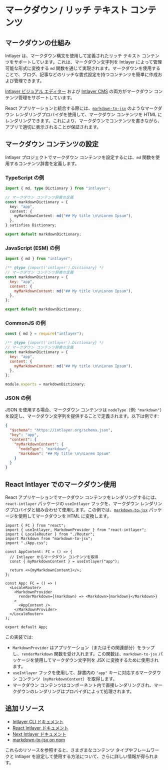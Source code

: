 # マークダウン / リッチ テキスト コンテンツ

## マークダウンの仕組み

Intlayer は、マークダウン構文を使用して定義されたリッチ テキスト コンテンツをサポートしています。これは、マークダウン文字列を Intlayer によって管理可能な形式に変換する `md` 関数を通じて実現されます。マークダウンを使用することで、ブログ、記事などのリッチな書式設定を持つコンテンツを簡単に作成および管理できます。

[Intlayer ビジュアル エディター](https://github.com/aymericzip/intlayer/blob/main/docs/ja/intlayer_visual_editor.md) および [Intlayer CMS](https://github.com/aymericzip/intlayer/blob/main/docs/ja/intlayer_CMS.md) の両方がマークダウン コンテンツ管理をサポートしています。

React アプリケーションと統合する際には、[`markdown-to-jsx`](https://www.npmjs.com/package/markdown-to-jsx) のようなマークダウン レンダリングプロバイダを使用して、マークダウン コンテンツを HTML にレンダリングできます。これにより、マークダウンでコンテンツを書きながら、アプリで適切に表示されることが保証されます。

## マークダウン コンテンツの設定

Intlayer プロジェクトでマークダウン コンテンツを設定するには、`md` 関数を使用するコンテンツ辞書を定義します。

### TypeScript の例

```typescript fileName="markdownDictionary.content.ts" contentDeclarationFormat="typescript"
import { md, type Dictionary } from "intlayer";

// マークダウン コンテンツ辞書の定義
const markdownDictionary = {
  key: "app",
  content: {
    myMarkdownContent: md("## My title \n\nLorem Ipsum"),
  },
} satisfies Dictionary;

export default markdownDictionary;
```

### JavaScript (ESM) の例

```javascript fileName="markdownDictionary.content.mjs" contentDeclarationFormat="esm"
import { md } from "intlayer";

/** @type {import('intlayer').Dictionary} */
// マークダウン コンテンツ辞書の定義
const markdownDictionary = {
  key: "app",
  content: {
    myMarkdownContent: md("## My title \n\nLorem Ipsum"),
  },
};

export default markdownDictionary;
```

### CommonJS の例

```javascript fileName="markdownDictionary.content.cjs" contentDeclarationFormat="commonjs"
const { md } = require("intlayer");

/** @type {import('intlayer').Dictionary} */
// マークダウン コンテンツ辞書の定義
const markdownDictionary = {
  key: "app",
  content: {
    myMarkdownContent: md("## My title \n\nLorem Ipsum"),
  },
};

module.exports = markdownDictionary;
```

### JSON の例

JSON を使用する場合、マークダウン コンテンツは `nodeType`（例: `"markdown"`）を設定し、マークダウン文字列を提供することで定義されます。以下は例です:

```json fileName="markdownDictionary.content.json" contentDeclarationFormat="json"
{
  "$schema": "https://intlayer.org/schema.json",
  "key": "app",
  "content": {
    "myMarkdownContent": {
      "nodeType": "markdown",
      "markdown": "## My title \n\nLorem Ipsum"
    }
  }
}
```

## React Intlayer でのマークダウン使用

React アプリケーションでマークダウン コンテンツをレンダリングするには、`react-intlayer` パッケージの `useIntlayer` フックを、マークダウン レンダリングプロバイダと組み合わせて使用します。この例では、[`markdown-to-jsx`](https://www.npmjs.com/package/markdown-to-jsx) パッケージを使用してマークダウンを HTML に変換します。

```tsx fileName="App.tsx" codeFormat="typescript"
import { FC } from "react";
import { useIntlayer, MarkdownProvider } from "react-intlayer";
import { LocaleRouter } from "./Router";
import Markdown from "markdown-to-jsx";
import "./App.css";

const AppContent: FC = () => {
  // Intlayer からマークダウン コンテンツを取得
  const { myMarkdownContent } = useIntlayer("app");

  return <>{myMarkdownContent}</>;
};

const App: FC = () => (
  <LocaleRouter>
    <MarkdownProvider
      renderMarkdown={(markdown) => <Markdown>{markdown}</Markdown>}
    >
      <AppContent />
    </MarkdownProvider>
  </LocaleRouter>
);

export default App;
```

この実装では:

- `MarkdownProvider` はアプリケーション（またはその関連部分）をラップし、`renderMarkdown` 関数を受け入れます。この関数は、`markdown-to-jsx` パッケージを使用してマークダウン文字列を JSX に変換するために使用されます。
- `useIntlayer` フックを使用して、辞書内の `"app"` キーに対応するマークダウン コンテンツ（`myMarkdownContent`）を取得します。
- マークダウン コンテンツはコンポーネント内で直接レンダリングされ、マークダウンのレンダリングはプロバイダによって処理されます。

## 追加リソース

- [Intlayer CLI ドキュメント](https://github.com/aymericzip/intlayer/blob/main/docs/ja/intlayer_cli.md)
- [React Intlayer ドキュメント](https://github.com/aymericzip/intlayer/blob/main/docs/ja/intlayer_with_create_react_app.md)
- [Next Intlayer ドキュメント](https://github.com/aymericzip/intlayer/blob/main/docs/ja/intlayer_with_nextjs_15.md)
- [markdown-to-jsx on npm](https://www.npmjs.com/package/markdown-to-jsx)

これらのリソースを参照すると、さまざまなコンテンツ タイプやフレームワークと Intlayer を設定して使用する方法について、さらに詳しい情報が得られます。

